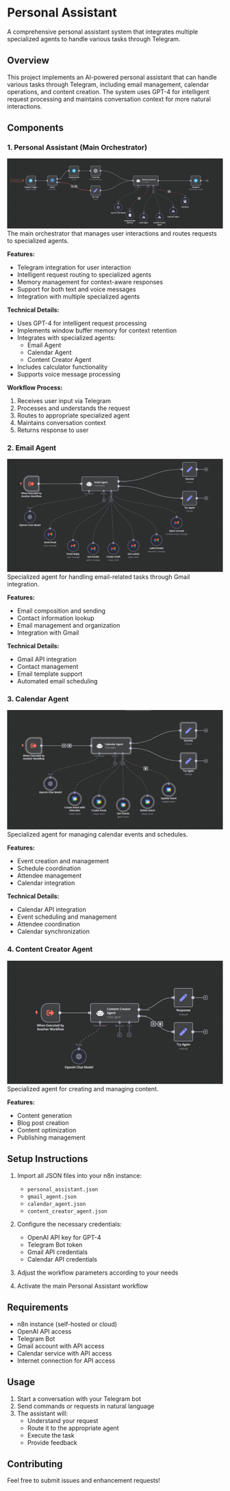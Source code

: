 # Personal Assistant

A comprehensive personal assistant system that integrates multiple specialized agents to handle various tasks through Telegram.

## Overview
This project implements an AI-powered personal assistant that can handle various tasks through Telegram, including email management, calendar operations, and content creation. The system uses GPT-4 for intelligent request processing and maintains conversation context for more natural interactions.

## Components

### 1. Personal Assistant (Main Orchestrator)
![Personal Assistant Flow](images/personal_assistant.png)
The main orchestrator that manages user interactions and routes requests to specialized agents.

**Features:**
- Telegram integration for user interaction
- Intelligent request routing to specialized agents
- Memory management for context-aware responses
- Support for both text and voice messages
- Integration with multiple specialized agents

**Technical Details:**
- Uses GPT-4 for intelligent request processing
- Implements window buffer memory for context retention
- Integrates with specialized agents:
  - Email Agent
  - Calendar Agent
  - Content Creator Agent
- Includes calculator functionality
- Supports voice message processing

**Workflow Process:**
1. Receives user input via Telegram
2. Processes and understands the request
3. Routes to appropriate specialized agent
4. Maintains conversation context
5. Returns response to user

### 2. Email Agent
![Email Agent Flow](images/gmail_agent.png)
Specialized agent for handling email-related tasks through Gmail integration.

**Features:**
- Email composition and sending
- Contact information lookup
- Email management and organization
- Integration with Gmail

**Technical Details:**
- Gmail API integration
- Contact management
- Email template support
- Automated email scheduling

### 3. Calendar Agent
![Calendar Agent Flow](images/calendar_agent.png)
Specialized agent for managing calendar events and schedules.

**Features:**
- Event creation and management
- Schedule coordination
- Attendee management
- Calendar integration

**Technical Details:**
- Calendar API integration
- Event scheduling and management
- Attendee coordination
- Calendar synchronization

### 4. Content Creator Agent
![Content Creator Flow](images/content_creator_agent.png)
Specialized agent for creating and managing content.

**Features:**
- Content generation
- Blog post creation
- Content optimization
- Publishing management

## Setup Instructions
1. Import all JSON files into your n8n instance:
   - `personal_assistant.json`
   - `gmail_agent.json`
   - `calendar_agent.json`
   - `content_creator_agent.json`

2. Configure the necessary credentials:
   - OpenAI API key for GPT-4
   - Telegram Bot token
   - Gmail API credentials
   - Calendar API credentials

3. Adjust the workflow parameters according to your needs

4. Activate the main Personal Assistant workflow

## Requirements
- n8n instance (self-hosted or cloud)
- OpenAI API access
- Telegram Bot
- Gmail account with API access
- Calendar service with API access
- Internet connection for API access

## Usage
1. Start a conversation with your Telegram bot
2. Send commands or requests in natural language
3. The assistant will:
   - Understand your request
   - Route it to the appropriate agent
   - Execute the task
   - Provide feedback

## Contributing
Feel free to submit issues and enhancement requests! 